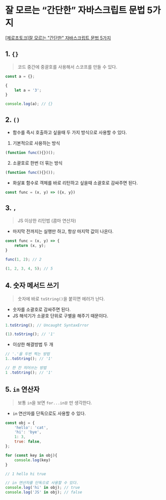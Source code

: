 # 잘 모르는 “간단한” 자바스크립트 문법 5가지

[[제로초토크]잘 모르는 "간단한" 자바스크립트 문법 5가지](https://www.youtube.com/watch?v=VgMJFzZQBjQ&list=PLkfxusmKmLsNDGmER2tmrslpPOTfKhE7j&index=110&t=8s)

## 1. `{}`

> 코드 중간에 중괄호를 사용해서 스코프를 만들 수 있다.
> 

```js
const a = {};

{
	let a = '3';
}

console.log(a); // {}
```

## 2. `()`

- 함수를 즉시 호출하고 싶을때 두 가지 방식으로 사용할 수 있다.
1. 기본적으로 사용하는 방식

```js
(function func(){})();
```

2. 소괄호로 한번 더 묶는 방식

```js
(function func(){}());
```

- 화살표 함수로 객체를 바로 리턴하고 싶을때 소괄호로 감싸주면 된다.

```js
const func = (x, y) => ({x, y})
```

## 3. `,`

> JS 이상한 리턴법 (콤마 연산자)
> 
- 마지막 전까지는 실행만 하고, 항상 마지막 값이 나온다.

```js
const func = (x, y) => {
	return (x, y);
}

func(1, 2); // 2

(1, 2, 3, 4, 5); // 5
```

## 4. 숫자 메서드 쓰기

> 숫자에 바로 `toString()`을 붙히면 에러가 난다.
> 
- 숫자를 소괄호로 감싸주면 된다.
- JS 해석기가 소괄호 단위로 구별을 해주기 때문이다.

```js
1.toString(); // Uncaught SyntaxError

(1).toString(); // '1'
```

- 이상한 해결방법 두 개

```jsx
// '.'을 두번 찍는 방법
1..toString(); // '1'

// 한 칸 띄어쓰는 방법
1 .toString(); // '1'
```

## 5. `in` 연산자

> 보통 `in`을 보면 `for...in문` 만 생각한다.
> 
- `in` 연산자를 단독으로도 사용할 수 있다.

```js
const obj = {
	'hello': 'cat',
	'hi': 'bye',
	1: 3,
	true: false,
};

for (const key in obj){
	console.log(key)
}

// 1 hello hi true

// in 연산자를 단독으로 사용할 수 있다.
console.log('hi' in obj); // true
console.log('JS' in obj); // false
```
